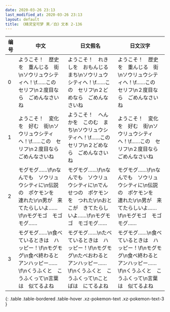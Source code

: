 ```yaml
---
date: 2020-03-26 23:13
last_modified_at: 2020-03-26 23:13
layout: default
title: 《精灵宝可梦 黑／白》文本 2-136
---
```

| 编号 | 中文 | 日文假名 | 日文汉字 |
| ---- | ---- | ---- | --- |
| 0 | ようこそ！　歴史を　重んじる　街\nソウリュウシティへ！\f……この　セリフ\n２度目なら　ごめんなさいね | ようこそ！　れきしを　おもんじる　まち\nソウリュウシティへ！\f……この　セリフ\n２どめなら　ごめんなさいね | ようこそ！　歴史を　重んじる　街\nソウリュウシティへ！\f……この　セリフ\n２度目なら　ごめんなさいね |
| 1 | ようこそ！　変化を　好む　街\nソウリュウシティへ！\f……この　セリフ\n２度目なら　ごめんなさいね | ようこそ！　へんかを　このむ　まち\nソウリュウシティへ！\f……この　セリフ\n２どめなら　ごめんなさいね | ようこそ！　変化を　好む　街\nソウリュウシティへ！\f……この　セリフ\n２度目なら　ごめんなさいね |
| 2 | モグモグ……\f\nなんでも　ソウリュウシティに\n伝説の　ポケモンを　連れた\r\n男が　来てたらしいよ……\f\nモグモゴ　モゴモグ…… | モグモグ……\f\nなんでも　ソウリュウシティに\nでんせつの　ポケモンを　つれた\r\nおとこが　きてたらしいよ……\f\nモグモゴ　モゴモグ…… | モグモグ……\f\nなんでも　ソウリュウシティに\n伝説の　ポケモンを　連れた\r\n男が　来てたらしいよ……\f\nモグモゴ　モゴモグ…… |
| 3 | モグモグ……\n食べているときは　ハッピー！\f\nモグモグ\n食べ終わると　アンハッピー……\f\nくうふくと　こうふくって\n言葉は　似てるよね | モグモグ……\nたべているときは　ハッピー！\f\nモグモグ\nたべおわると　アンハッピー……\f\nくうふくと　こうふくって\nことばは　にてるよね | モグモグ……\n食べているときは　ハッピー！\f\nモグモグ\n食べ終わると　アンハッピー……\f\nくうふくと　こうふくって\n言葉は　似てるよね |
{: .table .table-bordered .table-hover .xz-pokemon-text .xz-pokemon-text-3 }